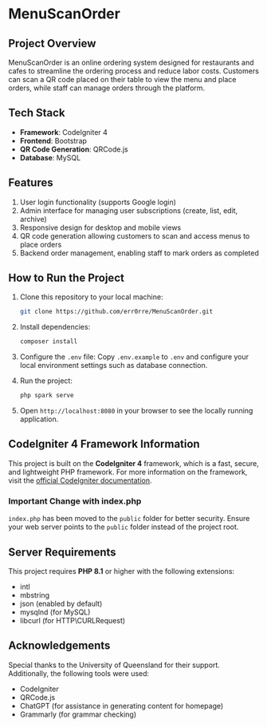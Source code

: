 # MenuScanOrder

## Project Overview
MenuScanOrder is an online ordering system designed for restaurants and cafes to streamline the ordering process and reduce labor costs. Customers can scan a QR code placed on their table to view the menu and place orders, while staff can manage orders through the platform.

## Tech Stack
- **Framework**: CodeIgniter 4
- **Frontend**: Bootstrap
- **QR Code Generation**: QRCode.js
- **Database**: MySQL

## Features
1. User login functionality (supports Google login)
2. Admin interface for managing user subscriptions (create, list, edit, archive)
3. Responsive design for desktop and mobile views
4. QR code generation allowing customers to scan and access menus to place orders
5. Backend order management, enabling staff to mark orders as completed

## How to Run the Project
1. Clone this repository to your local machine:
    ```bash
    git clone https://github.com/err0rre/MenuScanOrder.git
    ```
2. Install dependencies:
    ```bash
    composer install
    ```
3. Configure the `.env` file:
    Copy `.env.example` to `.env` and configure your local environment settings such as database connection.

4. Run the project:
    ```bash
    php spark serve
    ```

5. Open `http://localhost:8080` in your browser to see the locally running application.

## CodeIgniter 4 Framework Information
This project is built on the **CodeIgniter 4** framework, which is a fast, secure, and lightweight PHP framework. For more information on the framework, visit the [official CodeIgniter documentation](https://codeigniter.com/docs).

### Important Change with index.php
`index.php` has been moved to the `public` folder for better security. Ensure your web server points to the `public` folder instead of the project root.

## Server Requirements
This project requires **PHP 8.1** or higher with the following extensions:
- intl
- mbstring
- json (enabled by default)
- mysqlnd (for MySQL)
- libcurl (for HTTP\CURLRequest)

## Acknowledgements
Special thanks to the University of Queensland for their support. Additionally, the following tools were used:
- CodeIgniter
- QRCode.js
- ChatGPT (for assistance in generating content for homepage)
- Grammarly (for grammar checking)

